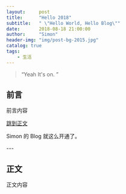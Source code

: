```yaml
---
layout:     post
title:      "Hello 2018"
subtitle:   " \"Hello World, Hello Blog\""
date:       2018-08-18 21:00:00
author:     "Simon"
header-img: "img/post-bg-2015.jpg"
catalog: true
tags:
    - 生活
---
```


> “Yeah It's on. ”

## 前言

前言内容

[跳到正文](#build)

Simon 的 Blog 就这么开通了。

<p id = "build"></p>
---

## 正文

正文内容



